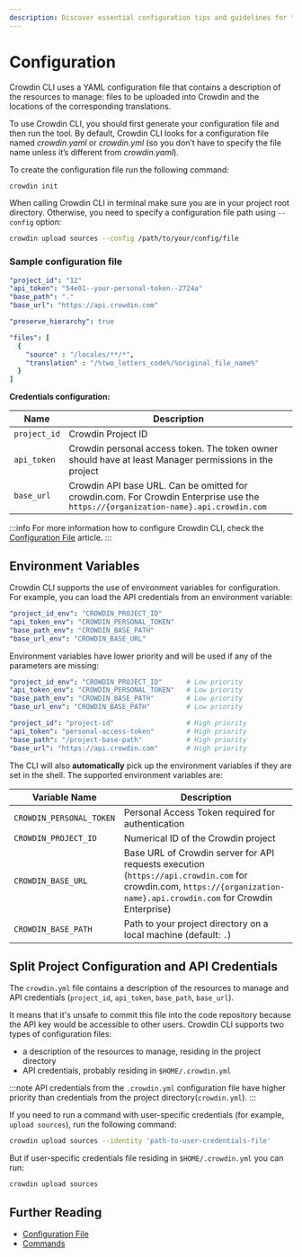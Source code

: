 ```yaml
---
description: Discover essential configuration tips and guidelines for the Crowdin CLI.
---
```


# Configuration

Crowdin CLI uses a YAML configuration file that contains a description of the resources to manage: files to be uploaded into Crowdin and the locations of the corresponding translations.

To use Crowdin CLI, you should first generate your configuration file and then run the tool. By default, Crowdin CLI looks for a configuration file named *crowdin.yaml* or *crowdin.yml* (so you don’t have to specify the file name unless it’s different from *crowdin.yaml*).

To create the configuration file run the following command:

```bash
crowdin init
```

When calling Crowdin CLI in terminal make sure you are in your project root directory. Otherwise, you need to specify a configuration file path using  `--config` option:

```bash
crowdin upload sources --config /path/to/your/config/file
```

### Sample configuration file

```yml title="crowdin.yml"
"project_id": "12"
"api_token": "54e01--your-personal-token--2724a"
"base_path": "."
"base_url": "https://api.crowdin.com"

"preserve_hierarchy": true

"files": [
  {
    "source" : "/locales/**/*",
    "translation" : "/%two_letters_code%/%original_file_name%"
  }
]
```

**Credentials configuration:**

| Name         | Description                                                                                                                        |
|--------------|------------------------------------------------------------------------------------------------------------------------------------|
| `project_id` | Crowdin Project ID                                                                                                                 |
| `api_token`  | Crowdin personal access token. The token owner should have at least Manager permissions in the project                             |
| `base_url`   | Crowdin API base URL. Can be omitted for crowdin.com. For Crowdin Enterprise use the `https://{organization-name}.api.crowdin.com` |

:::info
For more information how to configure Crowdin CLI, check the [Configuration File](https://developer.crowdin.com/configuration-file/) article.
:::

## Environment Variables

Crowdin CLI supports the use of environment variables for configuration. For example, you can load the API credentials from an environment variable:

```yml title="crowdin.yml"
"project_id_env": "CROWDIN_PROJECT_ID"
"api_token_env": "CROWDIN_PERSONAL_TOKEN"
"base_path_env": "CROWDIN_BASE_PATH"
"base_url_env": "CROWDIN_BASE_URL"
```

Environment variables have lower priority and will be used if any of the parameters are missing:

```yml title="crowdin.yml"
"project_id_env": "CROWDIN_PROJECT_ID"      # Low priority
"api_token_env": "CROWDIN_PERSONAL_TOKEN"   # Low priority
"base_path_env": "CROWDIN_BASE_PATH"        # Low priority
"base_url_env": "CROWDIN_BASE_PATH"         # Low priority

"project_id": "project-id"                  # High priority
"api_token": "personal-access-token"        # High priority
"base_path": "/project-base-path"           # High priority
"base_url": "https://api.crowdin.com"       # High priority
```

The CLI will also **automatically** pick up the environment variables if they are set in the shell. The supported environment variables are:

| Variable Name            | Description                                                                                                                                                             |
|--------------------------|-------------------------------------------------------------------------------------------------------------------------------------------------------------------------|
| `CROWDIN_PERSONAL_TOKEN` | Personal Access Token required for authentication                                                                                                                       |
| `CROWDIN_PROJECT_ID`     | Numerical ID of the Crowdin project                                                                                                                                     |
| `CROWDIN_BASE_URL`       | Base URL of Crowdin server for API requests execution (`https://api.crowdin.com` for crowdin.com, `https://{organization-name}.api.crowdin.com` for Crowdin Enterprise) |
| `CROWDIN_BASE_PATH`      | Path to your project directory on a local machine (default: `.`)                                                                                                        |

## Split Project Configuration and API Credentials

The `crowdin.yml` file contains a description of the resources to manage and API credentials (`project_id`, `api_token`, `base_path`, `base_url`).

It means that it's unsafe to commit this file into the code repository because the API key would be accessible to other users. Crowdin CLI supports two types of configuration files:

- a description of the resources to manage, residing in the project directory
- API credentials, probably residing in `$HOME/.crowdin.yml`

:::note
API credentials from the `.crowdin.yml` configuration file have higher priority than credentials from the project directory(`crowdin.yml`).
:::

If you need to run a command with user-specific credentials (for example, `upload sources`), run the following command:

```bash
crowdin upload sources --identity 'path-to-user-credentials-file'
```

But if user-specific credentials file residing in `$HOME/.crowdin.yml` you can run:

```bash
crowdin upload sources
```

## Further Reading

- [Configuration File](https://developer.crowdin.com/configuration-file/)
- [Commands](/commands/crowdin)
